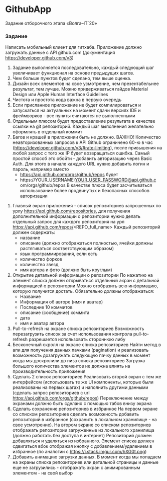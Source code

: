 # GithubApp
Задание отборочного этапа «Волга–IT`20»


### Задание
Написать мобильный клиент для гитхаба.
Приложение должно загружать данные с API github.com (документация
https://developer.github.com/v3)
1. Задание выполняется последовательно, каждый следующий шаг
увеличивает функционал на основе предыдущих шагов.
2. Чем больше пунктов будет сделано, тем выше оценка.
3. Дизайн всех элементов на свое усмотрение, чем презентабельнее
результат, тем лучше. Можно придерживаться гайдов Material Design
или Apple Human Interface Guidelines
4. Чистота и простота кода важна в первую очередь
5. Если присланное приложение не будет компилироваться и запускаться
на актуальных на момент сдачи версиях IDE и фреймворков - все
пункты считаются не выполненными
6. Отдельным плюсом будет предоставление результата в качестве ссылки
на git репозиторий. Каждый шаг выполнения желательно оформлять в
отдельный коммит
7. Багов и крашей в приложении быть не должно.
ВАЖНО! Количество неавторизованных запросов к API Github
ограничено 60-ю в час (https://developer.github.com/v3/#rate-limiting), после
привышения на любой запрос c того же IP будет возвращаться ошибка.
Самый простой способ это обойти - добавить авторизацию через Basic
Auth. Для этого в начале каждого URL нужно добавить логин и пароль,
например вместо
    - https://api.github.com/orgs/github/repos
будет
    - https://YOUR_USERNAME:YOUR_USER_PASSWORD@api.github.c
om/orgs/github/repos
В качестве плюса будет засчитываться использование более продвинутых
и безопасных способов авторизации
1) Главный экран приложения - список репозиториев запрошенных по
урлу https://api.github.com/repositories, для получения дополнительной
информации о репозитории нужно делать отдельный запрос для каждого
репозитория на урл https://api.github.com/repos/<REPO_full_name>
Каждый репозиторий должен содержать:
    - название
    - описание (должно отображаться полностью, ячейки должны
      растягиваться соответствующим образом)
    - язык программирования, если есть
    - количество форков
    - количество звезд
    - имя автора и фото (должно быть круглым)
2) Открытие детальной информации о репозитории
По нажатию на элемент списка должен открываться отдельный экран с
детальной информацией о репозитории
Можно отобразить всю информацию, которую получится достать.
Обязательно должны отображаться:
    - Название
    - Информация об авторе (имя и аватар)
    - Последние 10 коммитов
    - описание (сообщение) коммита
    - дата
    - имя и аватар автора
3) Pull-to-refresh на экране списка репозиториев
Возможность перезагрузить список за счет использования контрола
pull-to-refresh
разрешается использовать стороннюю либу
4) Бесконечный скролл на экране списка репозиториев
Найти метод в апи для получения данных пачками (pagination) и
реализовать возможность дозагружать следующую пачку данных в момент
когда мы доскролили до низа списка репозиториев
Загрузка большого количества элементов не должна влиять на
производительность приложения
5) Сделать 2 список репозиториев
Реализовать второй экран с тем же интерфейсом (использовать те же UI
компоненты, которые были реализованы на первых шагах) и наполнить
другими данными (сделать запрос репозиториев с url
https://api.github.com/orgs/github/repos)
Переключение между экранами должно быть сделано с помощью табов
внизу экрана
6) Сделать сохранение репозиториев в избранное
На первом экране со списком репозиториев сделать возможность добавить
репозиторий в избранное (сохранить в локальном хранилище - на свое
усмотрение).
На втором экране со списком репозиториев отображать репозитории
загруженные из локального хранилища (должно работать без доступа в
интернет)
Репозиторий должен добавляться и удаляться из избранного.
Элемент списка должен сдвигаться вбок отображая кнопку с
добавлением/удалением в избранное (по аналогии с
https://i.stack.imgur.com/hXG0t.png)
7) Добавить анимацию загрузки данных.
В момент когда мы попадаем на экраны списка репозиториев или
детальной страницы и данные еще не загрузились - отображать экран с
анимированным элементом - на свой выбор
